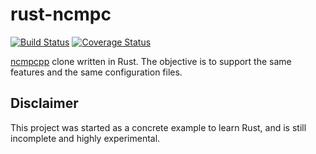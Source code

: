 rust-ncmpc
==========

[![Build Status](https://travis-ci.org/bchretien/rust-ncmpc.svg?branch=master)](https://travis-ci.org/bchretien/rust-ncmpc)
[![Coverage Status](https://coveralls.io/repos/github/bchretien/rust-ncmpc/badge.svg?branch=master)](https://coveralls.io/github/bchretien/rust-ncmpc?branch=master)

[ncmpcpp][ncmpcpp] clone written in Rust. The objective is to support the same features and the same configuration files.

## Disclaimer

This project was started as a concrete example to learn Rust, and is still incomplete and highly experimental.

[ncmpcpp]: https://github.com/arybczak/ncmpcpp
